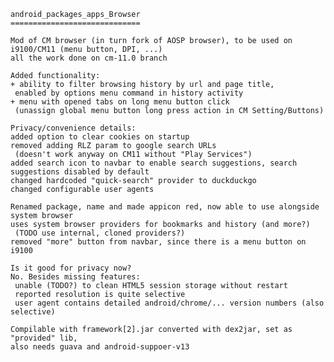     android_packages_apps_Browser
    =============================
    
    Mod of CM browser (in turn fork of AOSP browser), to be used on i9100/CM11 (menu button, DPI, ...)
    all the work done on cm-11.0 branch

    Added functionality:
    + ability to filter browsing history by url and page title,
     enabled by options menu command in history activity
    + menu with opened tabs on long menu button click
     (unassign global menu button long press action in CM Setting/Buttons) 
    
    Privacy/convenience details:
    added option to clear cookies on startup
    removed adding RLZ param to google search URLs
     (doesn't work anyway on CM11 without "Play Services")
    added search icon to navbar to enable search suggestions, search suggestions disabled by default
    changed hardcoded "quick-search" provider to duckduckgo
    changed configurable user agents
    
    Renamed package, name and made appicon red, now able to use alongside system browser
    uses system browser providers for bookmarks and history (and more?)
     (TODO use internal, cloned providers?)
    removed "more" button from navbar, since there is a menu button on i9100
    
    Is it good for privacy now?
    No. Besides missing features:
     unable (TODO?) to clean HTML5 session storage without restart
     reported resolution is quite selective
     user agent contains detailed android/chrome/... version numbers (also selective)
    
    Compilable with framework[2].jar converted with dex2jar, set as "provided" lib,
    also needs guava and android-suppoer-v13
